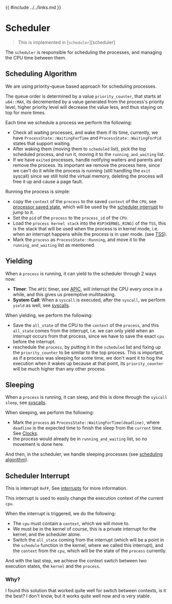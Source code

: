 {{ #include ../../links.md }}

# Scheduler

> This is implemented in [`scheduler`][scheduler]

The `scheduler` is responsible for scheduling the processes, and managing the CPU time between them.

## Scheduling Algorithm

We are using priority-queue based approach for scheduling processes.

The queue order is determined by a value `priority_counter`, that starts at `u64::MAX`, its decremented by
a value generated from the process's priority level, higher priority level will decrease the value less, and thus staying
on top for more times.

Each time we schedule a process we perform the following:
- Check all waiting processes, and wake them if its time, currently, we have `ProcessState::WaitingForTime` and `ProcessState::WaitingForPid` states that support waiting.
- After waking them (moving them to `scheduled` list), pick the top scheduled process, and run it, moving it to the `running_and_waiting` list.
- If we have `exited` processes, handle notifying waiters and parents and remove the process. Its important we remove the process
here, since we can't do it while the process is running (still handling the `exit` syscall) since we still hold the virtual memory, deleting the process will free it up and cause a page fault.

Running the process is simple:
- copy the `context` of the `process` to the saved `context` of the `CPU`, see [processor saved state](../processor/index.md#saved-cpu-state), which will be used by the [scheduler interrupt](#scheduler-interrupt) to jump to it.
- Set the `pid` of the `process` to the `process_id` of the `CPU`.
- Load the `process kernel stack` into the `RSP[KERNEL_RING]` of the `TSS`, this is the stack that will be used when the process is in kernel mode, i.e. when an interrupt happens while the process is in user mode. (see [TSS](../processor/gdt.md#task-state-segment-tss)).
- Mark the `process` as `ProcessState::Running`, and move it to the `running_and_waiting` list as mentioned.

## Yielding

When a `process` is running, it can yield to the scheduler through 2 ways now:
- **Timer**: The `APIC` timer, see [APIC](../processor/apic.md#interrupts), will interrupt the CPU every once in a while,
and this gives us preemptive multitasking.
- **System Call**: When a `syscall` is executed, after the `syscall`, we perform `yield` as well, see [syscalls](./syscalls.md).

When yielding, we perform the following:
- Save the `all_state` of the CPU to the `context` of the `process`, and this `all_state` comes from the interrupt, i.e. we can only yield when an interrupt occurs from that process, since we have to save the exact `cpu` before the interrupt.
- reschedule the `process`, by putting it in the `scheduled` list and fixing up the `priority_counter` to be similar to the top process. This is important, as if a process was sleeping for some time, we don't want it to hog the execution when it wakes up because at that point, its `priority_counter` will be much higher than any other process.

## Sleeping
    
When a `process` is running, it can sleep, and this is done through the `syscall` `sleep`, see [syscalls](./syscalls.md).
    
When sleeping, we perform the following:
- Mark the `process` as `ProcessState::WaitingForTime(deadline)`, 
  where `deadline` is the expected time to finish the sleep from the `current` time. 
  See [Clocks](../clocks/index.md).
- the process would already be in `running_and_waiting` list, so no movement is done here.

And then, in the scheduler, we handle sleeping processes (see [scheduling algorithm](#scheduling-algorithm)).


## Scheduler Interrupt

This is interrupt `0xFF`, See [interrupts](../processor/interrupts.md#interrupts-and-exceptions) for more information.

This interrupt is used to easily change the execution context of the current `cpu`.

When the interrupt is triggered, we do the following:
- The `cpu` must contain a `context`, which we will move to.
- We must be in the kernel of course, this is a private interrupt for the kernel, and the scheduler alone.
- Switch the `all_state` coming from the interrupt (which will be a point in the `schedule` function in the kernel, where we called this interrupt), and the `context` from the `cpu`, which will be the state of the `process` currently.

And with the last step, we achieve the context switch between two execution states, the `kernel` and the `process`.

### Why?

I found this solution that worked quite well for switch between contexts, is it the best? I don't know, but it works quite well now and is very stable.

